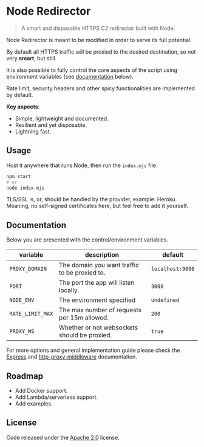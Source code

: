 # Node Redirector

> A smart and disposable HTTPS C2 redirector built with Node.

Node Redirector is meant to be modified in order to serve its full potential.

By default all HTTPS traffic will be proxied to the desired destination, so not very **smart**, but still.

It is also possible to fully control the core aspects of the script using environment variables (see [documentation](#Documentation) below).

Rate limit, security headers and other spicy functionalities are implemented by default.

**Key aspects**:

* Simple, lightweight and documented.
* Resilient and yet disposable.
* Lightning fast.

## Usage

Host it anywhere that runs Node, then run the `index.mjs` file.

```bash
npm start
# or
node index.mjs
```

TLS/SSL is, or, should be handled by the provider, example: Heroku. Meaning, no self-signed certificates here, but feel free to add it yourself.

## Documentation

Below you are presented with the control/environment variables.

| variable | description | default |
|----------|-------------|---------|
`PROXY_DOMAIN` | The domain you want traffic to be proxied to. | `localhost:9000`
`PORT` | The port the app will listen locally. | `3000`
`NODE_ENV` | The environment specified | `undefined`
`RATE_LIMIT_MAX` | The max number of requests per 15m allowed. | `200`
`PROXY_WS` | Whether or not websockets should be proxied. | `true`

For more options and general implementation guide please check the [Express](https://expressjs.com/en/api.html) and [http-proxy-middleware](https://github.com/chimurai/http-proxy-middleware) documentation.

## Roadmap

* Add Docker support.
* Add Lambda/serverless support.
* Add examples.

## License

Code released under the [Apache 2.0](LICENSE) license.
